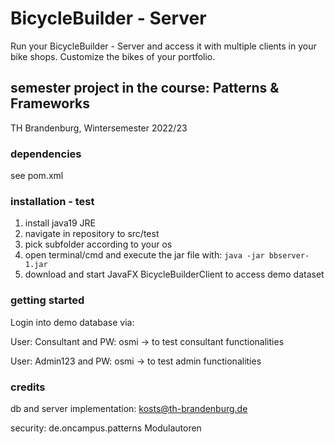 # BicycleBuilder - Server
Run your BicycleBuilder - Server and access it with multiple clients
in your bike shops. Customize the bikes of your portfolio.


## semester project in the course: Patterns & Frameworks
TH Brandenburg, Wintersemester 2022/23

### dependencies
see pom.xml

### installation - test

1. install java19 JRE
2. navigate in repository to src/test
3. pick subfolder according to your os
4. open terminal/cmd and execute the jar file with:
`java -jar bbserver-1.jar`
5. download and start JavaFX BicycleBuilderClient to access demo dataset


### getting started
Login into demo database via:

User: Consultant and PW: osmi
-> to test consultant functionalities

User: Admin123 and PW: osmi
-> to test admin functionalities

### credits
db and server implementation:
kosts@th-brandenburg.de

security:
de.oncampus.patterns Modulautoren

